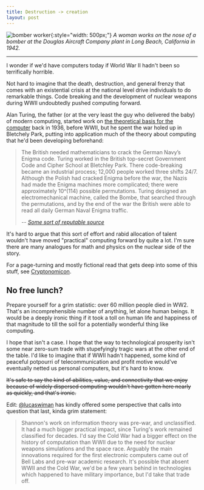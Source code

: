```yaml
---
title: Destruction -> creation
layout: post
---
```


![bomber
worker](http://www.learnnc.org/lp/media/uploads/2009/12/bomber_worker.jpg){:style="width: 500px;"}
*A woman works on the nose of a bomber at the Douglas Aircraft Company plant in
Long Beach, California in 1942.*

---

I wonder if we'd have computers today if World War II hadn't been so
terrifically horrible. 

Not hard to imagine that the death, destruction, and general frenzy that comes
with an existential crisis at the national level drive individuals to do
remarkable things. Code breaking and the development of nuclear weapons during
WWII undoubtedly pushed computing forward. 

Alan Turing, the father (or at the
very least the guy who delivered the baby) of modern computing, started work on
[the theoretical basis for the
computer](https://en.wikipedia.org/wiki/Turing_machine) back in 1936, before
WWII, but he spent the war holed up in Bletchely Park, putting into application
much of the theory about computing that he'd been developing beforehand:

> The British needed mathematicians to crack the German Navy’s Enigma code.
> Turing worked in the British top-secret Government Code and Cipher School at
> Bletchley Park. There code-breaking became an industrial process; 12,000
> people worked three shifts 24/7. Although the Polish had cracked Enigma before
> the war, the Nazis had made the Enigma machines more complicated; there were
> approximately 10^(114) possible permutations. Turing designed an
> electromechanical machine, called the Bombe, that searched through the
> permutations, and by the end of the war the British were able to read all
> daily German Naval Enigma traffic.
>
> -- [*Some sort of reputable
> source*](https://blogs.scientificamerican.com/guest-blog/how-alan-turing-invented-the-computer-age/)

It's hard to argue that this sort of effort and rabid allocation of talent
wouldn't have moved "practical" computing forward by quite a lot. I'm sure there
are many analogues for math and physics on the nuclear side of the story.

For a page-turning and mostly fictional read that gets deep into some of this
stuff, see [Cryptonomicon](https://en.wikipedia.org/wiki/Cryptonomicon).

## No free lunch?

Prepare yourself for a grim statistic: over 60 million people died in WW2.
That's an incomprehensible number of anything, let alone human beings. It would
be a deeply ironic thing if it took a toll on human life and happiness of that
magnitude to till the soil for a potentially wonderful thing like computing. 

I hope that isn't a case. I hope that the way to technological prosperity isn't
some near zero-sum trade with stupefyingly tragic wars at the other end of the
table.  I'd like to imagine that if WWII hadn't happened, some kind of peaceful
potpourri of telecommunication and profit motive would've eventually netted us
personal computers, but it's hard to know. 

~~It's safe to say the kind of abilities, value, and connectivity that we enjoy
because of widely dispersed computing wouldn't have gotten here nearly as
quickly, and that's ironic.~~

Edit: [@lucaswiman](https://twitter.com/lucaswiman) has kindly offered some 
perspective that calls into question that last, kinda grim statement:

> Shannon's work on information theory was pre-war, and unclassified. It had a
> much bigger practical impact, since Turing's work remained classified for
> decades. I'd say the Cold War had a bigger effect on the history of
> computation than WWII due to the need for nuclear weapons simulations and the
> space race. Arguably the main innovations required for the first electronic
> computers came out of Bell Labs and pre-war academic research. It's possible
> that absent WWII and the Cold War, we'd be a few years behind in technologies
> which happened to have military importance, but I'd take that trade off.
